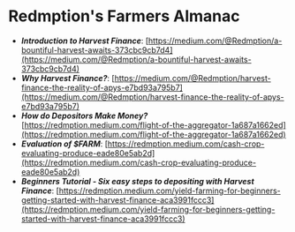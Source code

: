 # Redmption's Farmers Almanac

- _**Introduction to Harvest Finance**_: [https://medium.com/@Redmption/a-bountiful-harvest-awaits-373cbc9cb7d4](https://medium.com/@Redmption/a-bountiful-harvest-awaits-373cbc9cb7d4)  
- _**Why Harvest Finance?**_: [https://medium.com/@Redmption/harvest-finance-the-reality-of-apys-e7bd93a795b7](https://medium.com/@Redmption/harvest-finance-the-reality-of-apys-e7bd93a795b7)  
- _**How do Depositors Make Money?**_ [https://redmption.medium.com/flight-of-the-aggregator-1a687a1662ed](https://redmption.medium.com/flight-of-the-aggregator-1a687a1662ed)  
- _**Evaluation of $FARM**_: [https://redmption.medium.com/cash-crop-evaluating-produce-eade80e5ab2d](https://redmption.medium.com/cash-crop-evaluating-produce-eade80e5ab2d)  
- _**Beginners Tutorial - Six easy steps to depositing with Harvest Finance**_: [https://redmption.medium.com/yield-farming-for-beginners-getting-started-with-harvest-finance-aca3991fccc3](https://redmption.medium.com/yield-farming-for-beginners-getting-started-with-harvest-finance-aca3991fccc3)

